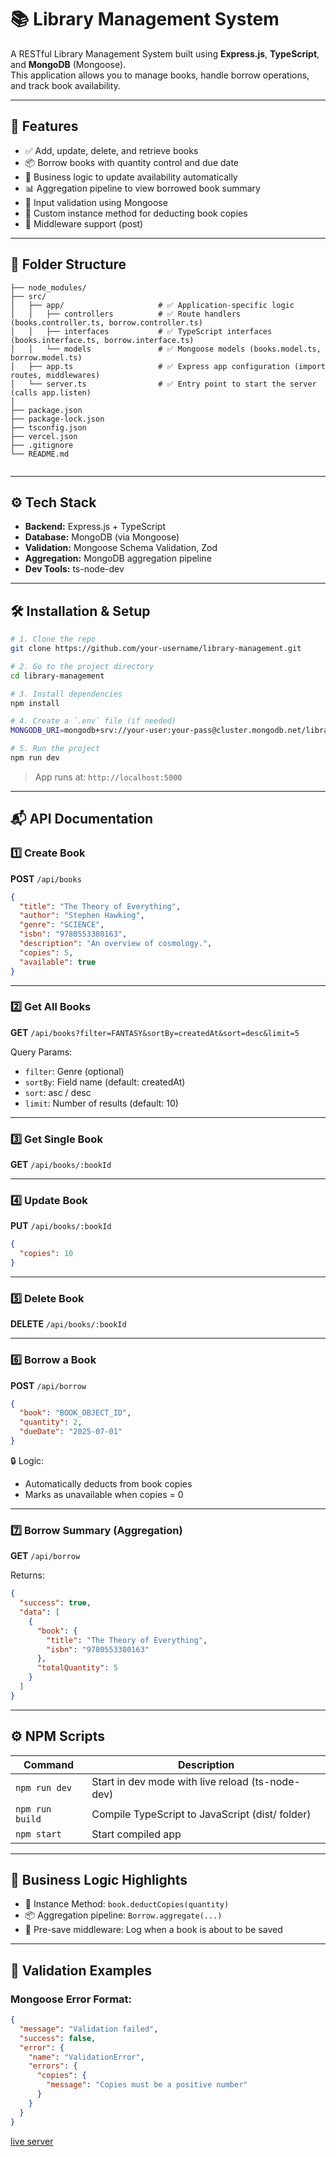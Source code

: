 

# 📚 Library Management System

A RESTful Library Management System built using **Express.js**, **TypeScript**, and **MongoDB** (Mongoose).  
This application allows you to manage books, handle borrow operations, and track book availability.

---

## 🚀 Features

- ✅ Add, update, delete, and retrieve books
- 📦 Borrow books with quantity control and due date
- 🧠 Business logic to update availability automatically
- 📊 Aggregation pipeline to view borrowed book summary
- 📘 Input validation using Mongoose
- 🧩 Custom instance method for deducting book copies
- 🧪 Middleware support (post)

---

## 📁 Folder Structure

```
├── node_modules/
├── src/
│   ├── app/                     # ✅ Application-specific logic
│   │   ├── controllers          # ✅ Route handlers (books.controller.ts, borrow.controller.ts)
│   │   ├── interfaces           # ✅ TypeScript interfaces (books.interface.ts, borrow.interface.ts)
│   │   └── models               # ✅ Mongoose models (books.model.ts, borrow.model.ts)
│   ├── app.ts                   # ✅ Express app configuration (import routes, middlewares)
│   └── server.ts                # ✅ Entry point to start the server (calls app.listen)
│
├── package.json
├── package-lock.json
├── tsconfig.json
├── vercel.json
├── .gitignore
└── README.md


```
---

## ⚙️ Tech Stack

- **Backend:** Express.js + TypeScript
- **Database:** MongoDB (via Mongoose)
- **Validation:** Mongoose Schema Validation, Zod
- **Aggregation:** MongoDB aggregation pipeline
- **Dev Tools:** ts-node-dev

---

## 🛠️ Installation & Setup

```bash
# 1. Clone the repo
git clone https://github.com/your-username/library-management.git

# 2. Go to the project directory
cd library-management

# 3. Install dependencies
npm install

# 4. Create a `.env` file (if needed)
MONGODB_URI=mongodb+srv://your-user:your-pass@cluster.mongodb.net/library_management

# 5. Run the project
npm run dev
```

> App runs at: `http://localhost:5000`

---

## 📬 API Documentation

### 1️⃣ Create Book  
**POST** `/api/books`

```json
{
  "title": "The Theory of Everything",
  "author": "Stephen Hawking",
  "genre": "SCIENCE",
  "isbn": "9780553380163",
  "description": "An overview of cosmology.",
  "copies": 5,
  "available": true
}
```

---

### 2️⃣ Get All Books  
**GET** `/api/books?filter=FANTASY&sortBy=createdAt&sort=desc&limit=5`

Query Params:
- `filter`: Genre (optional)
- `sortBy`: Field name (default: createdAt)
- `sort`: asc / desc
- `limit`: Number of results (default: 10)

---

### 3️⃣ Get Single Book  
**GET** `/api/books/:bookId`

---

### 4️⃣ Update Book  
**PUT** `/api/books/:bookId`

```json
{
  "copies": 10
}
```

---

### 5️⃣ Delete Book  
**DELETE** `/api/books/:bookId`

---

### 6️⃣ Borrow a Book  
**POST** `/api/borrow`

```json
{
  "book": "BOOK_OBJECT_ID",
  "quantity": 2,
  "dueDate": "2025-07-01"
}
```

🔒 Logic:
- Automatically deducts from book copies
- Marks as unavailable when copies = 0

---

### 7️⃣ Borrow Summary (Aggregation)  
**GET** `/api/borrow`

Returns:
```json
{
  "success": true,
  "data": [
    {
      "book": {
        "title": "The Theory of Everything",
        "isbn": "9780553380163"
      },
      "totalQuantity": 5
    }
  ]
}
```

---

## ⚙️ NPM Scripts

| Command         | Description              |
|-----------------|--------------------------|
| `npm run dev`   | Start in dev mode with live reload (ts-node-dev) |
| `npm run build` | Compile TypeScript to JavaScript (dist/ folder) |
| `npm start`     | Start compiled app |

---

## 🧠 Business Logic Highlights

- 📌 Instance Method: `book.deductCopies(quantity)`
- 📦 Aggregation pipeline: `Borrow.aggregate(...)`
- 🔄 Pre-save middleware: Log when a book is about to be saved

---

## 🧪 Validation Examples

### Mongoose Error Format:
```json
{
  "message": "Validation failed",
  "success": false,
  "error": {
    "name": "ValidationError",
    "errors": {
      "copies": {
        "message": "Copies must be a positive number"
      }
    }
  }
}
```
[live server](https://librarynode.vercel.app/)
